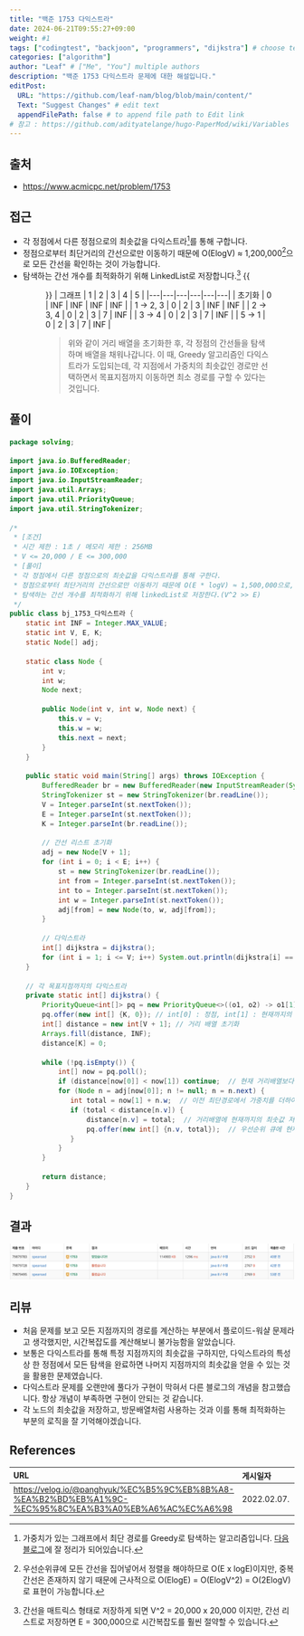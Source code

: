 ```yaml
---
title: "백준 1753 다익스트라"
date: 2024-06-21T09:55:27+09:00
weight: #1
tags: ["codingtest", "backjoon", "programmers", "dijkstra"] # choose test platform
categories: ["algorithm"]
author: "Leaf" # ["Me", "You"] multiple authors
description: "백준 1753 다익스트라 문제에 대한 해설입니다."
editPost:
  URL: "https://github.com/leaf-nam/blog/blob/main/content/"
  Text: "Suggest Changes" # edit text
  appendFilePath: false # to append file path to Edit link
# 참고 : https://github.com/adityatelange/hugo-PaperMod/wiki/Variables
---
```


## 출처

- https://www.acmicpc.net/problem/1753

## 접근

- 각 정점에서 다른 정점으로의 최솟값을 다익스트라[^1]를 통해 구합니다.
- 정점으로부터 최단거리의 간선으로만 이동하기 때문에 O(ElogV) ≈ 1,200,000[^2]으로 모든 간선을 확인하는 것이 가능합니다.
- 탐색하는 간선 개수를 최적화하기 위해 LinkedList로 저장합니다.[^3]
  {{<figure src="solve.jpeg" caption="문제에서 주어진 예제를 그래프로 표현했습니다.">}}
  | 그래프 | 1 | 2 | 3 | 4 | 5 |
  |---|---|---|---|---|---|
  | 초기화 | 0 | INF | INF | INF | INF |
  | 1 -> 2, 3 | 0 | 2 | 3 | INF | INF |
  | 2 -> 3, 4 | 0 | 2 | 3 | 7 | INF |
  | 3 -> 4 | 0 | 2 | 3 | 7 | INF |
  | 5 -> 1 | 0 | 2 | 3 | 7 | INF |
  > 위와 같이 거리 배열을 초기화한 후, 각 정점의 간선들을 탐색하며 배열을 채워나갑니다.
  > 이 때, Greedy 알고리즘인 다익스트라가 도입되는데, 각 지점에서 가중치의 최솟값인 경로만 선택하면서 목표지점까지 이동하면 최소 경로를 구할 수 있다는 것입니다.

## 풀이

```java
package solving;

import java.io.BufferedReader;
import java.io.IOException;
import java.io.InputStreamReader;
import java.util.Arrays;
import java.util.PriorityQueue;
import java.util.StringTokenizer;

/*
 * [조건]
 * 시간 제한 : 1초 / 메모리 제한 : 256MB
 * V <= 20,000 / E <= 300,000
 * [풀이]
 * 각 정점에서 다른 정점으로의 최솟값을 다익스트라를 통해 구한다.
 * 정점으로부터 최단거리의 간선으로만 이동하기 때문에 O(E * logV) ≈ 1,500,000으로, 모든 간선을 확인하는 것이 가능하다.
 * 탐색하는 간선 개수를 최적화하기 위해 linkedList로 저장한다.(V^2 >> E)
 */
public class bj_1753_다익스트라 {
    static int INF = Integer.MAX_VALUE;
    static int V, E, K;
    static Node[] adj;

    static class Node {
        int v;
        int w;
        Node next;

        public Node(int v, int w, Node next) {
            this.v = v;
            this.w = w;
            this.next = next;
        }
    }

    public static void main(String[] args) throws IOException {
        BufferedReader br = new BufferedReader(new InputStreamReader(System.in));
        StringTokenizer st = new StringTokenizer(br.readLine());
        V = Integer.parseInt(st.nextToken());
        E = Integer.parseInt(st.nextToken());
        K = Integer.parseInt(br.readLine());

        // 간선 리스트 초기화
        adj = new Node[V + 1];
        for (int i = 0; i < E; i++) {
            st = new StringTokenizer(br.readLine());
            int from = Integer.parseInt(st.nextToken());
            int to = Integer.parseInt(st.nextToken());
            int w = Integer.parseInt(st.nextToken());
            adj[from] = new Node(to, w, adj[from]);
        }

        // 다익스트라
        int[] dijkstra = dijkstra();
        for (int i = 1; i <= V; i++) System.out.println(dijkstra[i] == INF? "INF" : dijkstra[i]);
    }

    // 각 목표지점까지의 다익스트라
    private static int[] dijkstra() {
        PriorityQueue<int[]> pq = new PriorityQueue<>((o1, o2) -> o1[1] - o2[1]); // 가중치의 최솟값 저장
        pq.offer(new int[] {K, 0}); // int[0] : 정점, int[1] : 현재까지의 최단경로
        int[] distance = new int[V + 1]; // 거리 배열 초기화
        Arrays.fill(distance, INF);
        distance[K] = 0;

        while (!pq.isEmpty()) {
            int[] now = pq.poll();
            if (distance[now[0]] < now[1]) continue;  // 현재 거리배열보다 작은값은 사용하지 않음(최적화)
            for (Node n = adj[now[0]]; n != null; n = n.next) {
               int total = now[1] + n.w;  // 이전 최단경로에서 가중치를 더하여 현재 최단경로를 구함
               if (total < distance[n.v]) {
                   distance[n.v] = total;  // 거리배열에 현재까지의 최솟값 저장
                   pq.offer(new int[] {n.v, total});  // 우선순위 큐에 현재 최단경로 추가
               }
            }
        }

        return distance;
    }
}
```

## 결과

![result](result.png)

## 리뷰

- 처음 문제를 보고 모든 지점까지의 경로를 계산하는 부분에서 플로이드-워샬 문제라고 생각했지만, 시간복잡도를 계산해보니 불가능함을 알았습니다.
- 보통은 다익스트라를 통해 특정 지점까지의 최솟값을 구하지만, 다익스트라의 특성상 한 정점에서 모든 탐색을 완료하면 나머지 지점까지의 최솟값을 얻을 수 있는 것을 활용한 문제였습니다.
- 다익스트라 문제를 오랜만에 풀다가 구현이 막혀서 다른 블로그의 개념을 참고했습니다. 항상 개념이 부족하면 구현이 안되는 것 같습니다.
- 각 노드의 최솟값을 저장하고, 방문배열처럼 사용하는 것과 이를 통해 최적화하는 부분의 로직을 잘 기억해야겠습니다.

## References

| URL                                                                                                   | 게시일자    | 방문일자    | 작성자   |
| :---------------------------------------------------------------------------------------------------- | :---------- | :---------- | :------- |
| https://velog.io/@panghyuk/%EC%B5%9C%EB%8B%A8-%EA%B2%BD%EB%A1%9C-%EC%95%8C%EA%B3%A0%EB%A6%AC%EC%A6%98 | 2022.02.07. | 2024.06.21. | PANGHYUK |

[^1]: 가중치가 있는 그래프에서 최단 경로를 Greedy로 탐색하는 알고리즘입니다. [다음 블로그](https://velog.io/@panghyuk/%EC%B5%9C%EB%8B%A8-%EA%B2%BD%EB%A1%9C-%EC%95%8C%EA%B3%A0%EB%A6%AC%EC%A6%98)에 잘 정리가 되어있습니다.
[^2]: 우선순위큐에 모든 간선을 집어넣어서 정렬을 해야하므로 O(E x logE)이지만, 중복 간선은 존재하지 않기 때문에 근사적으로 O(ElogE) = O(ElogV^2) = O(2ElogV)로 표현이 가능합니다.
[^3]: 간선을 매트릭스 형태로 저장하게 되면 V^2 = 20,000 x 20,000 이지만, 간선 리스트로 저장하면 E = 300,000으로 시간복잡도를 훨씬 절약할 수 있습니다.
